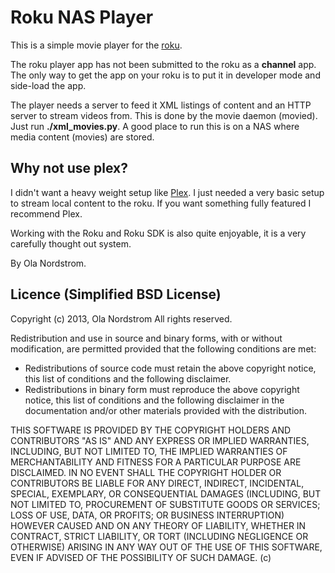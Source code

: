 Roku NAS Player
===============

This is a simple movie player for the [roku](http://www.roku.com).

The roku player app has not been submitted to the roku as a **channel** app. The
only way to get the app on your roku is to put it in developer mode and
side-load the app.

The player needs a server to feed it XML listings of content and an HTTP server
to stream videos from. This is done by the movie daemon (movied). Just run
**./xml_movies.py**. A good place to run this is on a NAS where media content
(movies) are stored.

Why not use plex?
-----------------
I didn't want a heavy weight setup like [Plex](http://plexapp.com/roku/). I
just needed a very basic setup to stream local content to the roku. If you want
something fully featured I recommend Plex.

Working with the Roku and Roku SDK is also quite enjoyable, it is a very
carefully thought out system.

By Ola Nordstrom. 

Licence (Simplified BSD License)
--------------------------------

Copyright (c) 2013, Ola Nordstrom
All rights reserved.

Redistribution and use in source and binary forms, with or without modification, are permitted provided that the following conditions are met:

- Redistributions of source code must retain the above copyright notice, this list of conditions and the following disclaimer.
- Redistributions in binary form must reproduce the above copyright notice, this list of conditions and the following disclaimer in the documentation and/or other materials provided with the distribution.

THIS SOFTWARE IS PROVIDED BY THE COPYRIGHT HOLDERS AND CONTRIBUTORS "AS IS" AND ANY EXPRESS OR IMPLIED WARRANTIES, INCLUDING, BUT NOT LIMITED TO, THE IMPLIED WARRANTIES OF MERCHANTABILITY AND FITNESS FOR A PARTICULAR PURPOSE ARE DISCLAIMED. IN NO EVENT SHALL THE COPYRIGHT HOLDER OR CONTRIBUTORS BE LIABLE FOR ANY DIRECT, INDIRECT, INCIDENTAL, SPECIAL, EXEMPLARY, OR CONSEQUENTIAL DAMAGES (INCLUDING, BUT NOT LIMITED TO, PROCUREMENT OF SUBSTITUTE GOODS OR SERVICES; LOSS OF USE, DATA, OR PROFITS; OR BUSINESS INTERRUPTION) HOWEVER CAUSED AND ON ANY THEORY OF LIABILITY, WHETHER IN CONTRACT, STRICT LIABILITY, OR TORT (INCLUDING NEGLIGENCE OR OTHERWISE) ARISING IN ANY WAY OUT OF THE USE OF THIS SOFTWARE, EVEN IF ADVISED OF THE POSSIBILITY OF SUCH DAMAGE.
(c) 
